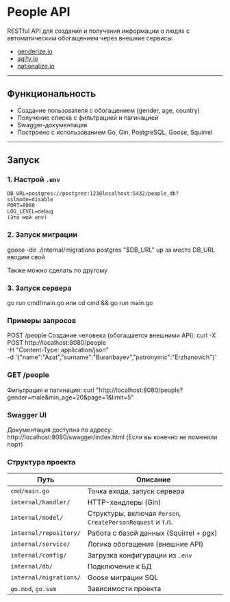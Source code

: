# People API

RESTful API для создания и получения информации о людях с автоматическим обогащением через внешние сервисы:
- [genderize.io](https://genderize.io)
- [agify.io](https://agify.io)
- [nationalize.io](https://nationalize.io)

---

## Функциональность

-  Создание пользователя с обогащением (gender, age, country)
-  Получение списка с фильтрацией и пагинацией
-  Swagger-документация
-  Построено с использованием Go, Gin, PostgreSQL, Goose, Squirrel

---

##  Запуск

### 1. Настрой `.env`

```env
DB_URL=postgres://postgres:123@localhost:5432/people_db?sslmode=disable
PORT=8080
LOG_LEVEL=debug
(Это мой env)
```
### 2. Запуск миграции
goose -dir ./internal/migrations postgres "$DB_URL" up
за место DB_URL вводим свой

Также можно сделать по другому

### 3. Запуск сервера
go run cmd/main.go 
или 
cd cmd && go run main.go

### Примеры запросов
POST /people
Создание человека (обогащается внешними API):
curl -X POST http://localhost:8080/people \
  -H "Content-Type: application/json" \
  -d '{"name":"Azat","surname":"Buranbayev","patronymic":"Erzhanovich"}'

### GET /people
Фильтрация и пагинация:
curl "http://localhost:8080/people?gender=male&min_age=20&page=1&limit=5"

### Swagger UI
Документация доступна по адресу:
http://localhost:8080/swagger/index.html
(Если вы конечно не поменяли порт)

### Структура проекта

| Путь                         | Описание                                               |
|-----------------------------|--------------------------------------------------------|
| `cmd/main.go`               | Точка входа, запуск сервера                            |
| `internal/handler/`         | HTTP-хендлеры (Gin)                                    |
| `internal/model/`           | Структуры, включая `Person`, `CreatePersonRequest` и т.п. |
| `internal/repository/`      | Работа с базой данных (Squirrel + pgx)                 |
| `internal/service/`         | Логика обогащения (внешние API)                        |
| `internal/config/`          | Загрузка конфигурации из `.env`                        |
| `internal/db/`              | Подключение к БД                                       |
| `internal/migrations/`      | Goose миграции SQL                                     |
| `go.mod`, `go.sum`          | Зависимости проекта                                    |






